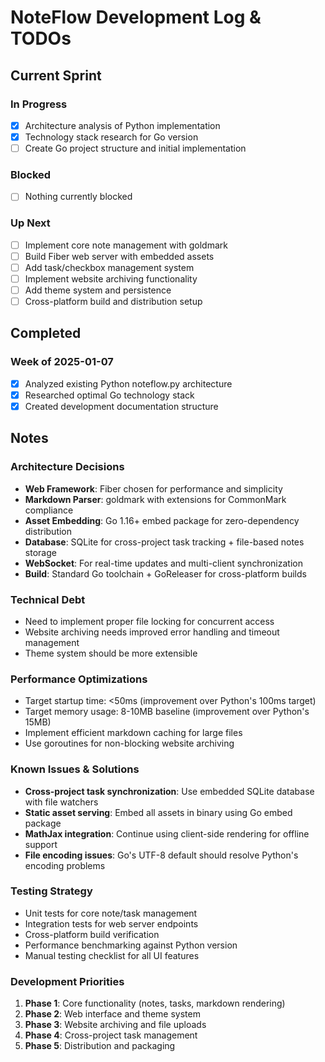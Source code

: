 # NoteFlow Development Log & TODOs

## Current Sprint

### In Progress
- [x] Architecture analysis of Python implementation
- [x] Technology stack research for Go version
- [ ] Create Go project structure and initial implementation

### Blocked
- [ ] Nothing currently blocked

### Up Next
- [ ] Implement core note management with goldmark
- [ ] Build Fiber web server with embedded assets
- [ ] Add task/checkbox management system
- [ ] Implement website archiving functionality
- [ ] Add theme system and persistence
- [ ] Cross-platform build and distribution setup

## Completed

### Week of 2025-01-07
- [x] Analyzed existing Python noteflow.py architecture
- [x] Researched optimal Go technology stack
- [x] Created development documentation structure

## Notes

### Architecture Decisions
- **Web Framework**: Fiber chosen for performance and simplicity
- **Markdown Parser**: goldmark with extensions for CommonMark compliance
- **Asset Embedding**: Go 1.16+ embed package for zero-dependency distribution
- **Database**: SQLite for cross-project task tracking + file-based notes storage
- **WebSocket**: For real-time updates and multi-client synchronization
- **Build**: Standard Go toolchain + GoReleaser for cross-platform builds

### Technical Debt
- Need to implement proper file locking for concurrent access
- Website archiving needs improved error handling and timeout management
- Theme system should be more extensible

### Performance Optimizations
- Target startup time: <50ms (improvement over Python's 100ms target)
- Target memory usage: 8-10MB baseline (improvement over Python's 15MB)
- Implement efficient markdown caching for large files
- Use goroutines for non-blocking website archiving

### Known Issues & Solutions
- **Cross-project task synchronization**: Use embedded SQLite database with file watchers
- **Static asset serving**: Embed all assets in binary using Go embed package
- **MathJax integration**: Continue using client-side rendering for offline support
- **File encoding issues**: Go's UTF-8 default should resolve Python's encoding problems

### Testing Strategy
- Unit tests for core note/task management
- Integration tests for web server endpoints
- Cross-platform build verification
- Performance benchmarking against Python version
- Manual testing checklist for all UI features

### Development Priorities
1. **Phase 1**: Core functionality (notes, tasks, markdown rendering)
2. **Phase 2**: Web interface and theme system
3. **Phase 3**: Website archiving and file uploads
4. **Phase 4**: Cross-project task management
5. **Phase 5**: Distribution and packaging